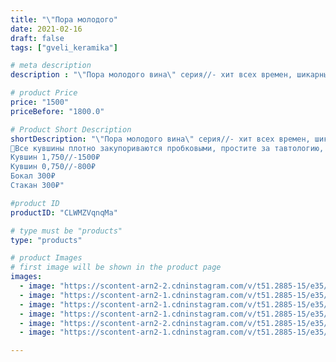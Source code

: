 ```yaml
---
title: "\"Пора молодого"
date: 2021-02-16
draft: false
tags: ["gveli_keramika"]

# meta description
description : "\"Пора молодого вина\" серия//- хит всех времен, шикарный подарок себе, любимому или любимой, а так же другу, родственнику, шефу, коллеге, соседу, куму/куме, ми"

# product Price
price: "1500"
priceBefore: "1800.0"

# Product Short Description
shortDescription: "\"Пора молодого вина\" серия//- хит всех времен, шикарный подарок себе, любимому или любимой, а так же другу, родственнику, шефу, коллеге, соседу, куму/куме, министру, президенту, королю😉😁
🏺Все кувшины плотно закупориваются пробковыми, простите за тавтологию, пробками. 
Кувшин 1,750//-1500₽
Кувшин 0,750//-800₽
Бокал 300₽
Стакан 300₽"

#product ID
productID: "CLWMZVqnqMa"

# type must be "products"
type: "products"

# product Images
# first image will be shown in the product page
images:
  - image: "https://scontent-arn2-2.cdninstagram.com/v/t51.2885-15/e35/151005725_241111557651725_5010837356920730556_n.jpg?se=7&tp=1&_nc_ht=scontent-arn2-2.cdninstagram.com&_nc_cat=105&_nc_ohc=GGXelei4_ZUAX-JpvRX&oh=03aba0c4f51a3cf34386502df284f51b&oe=60710F67&ig_cache_key=MjUxMDI0ODM1NjIwNTI3OTk3Mg%3D%3D.2"
  - image: "https://scontent-arn2-1.cdninstagram.com/v/t51.2885-15/e35/151174433_861974341029777_8139606070829025693_n.jpg?se=7&tp=1&_nc_ht=scontent-arn2-1.cdninstagram.com&_nc_cat=109&_nc_ohc=Fq4oRyZHgBEAX8hzd0W&oh=1248b376ac50c1a992afed097a222f92&oe=606E2570&ig_cache_key=MjUxMDI0ODM1NjIzMDIxNjQ4Ng%3D%3D.2"
  - image: "https://scontent-arn2-1.cdninstagram.com/v/t51.2885-15/e35/150347597_2951696821778889_6839809187144334920_n.jpg?se=7&tp=1&_nc_ht=scontent-arn2-1.cdninstagram.com&_nc_cat=109&_nc_ohc=9q79zH_2wMwAX-7lUr3&oh=d4dfb251d091d97b4e5bd20b45593316&oe=60701B0B&ig_cache_key=MjUxMDI0ODM1NjIxMzQ0NDkxNA%3D%3D.2"
  - image: "https://scontent-arn2-1.cdninstagram.com/v/t51.2885-15/e35/150184038_177319257177074_8879305759775778288_n.jpg?se=7&tp=1&_nc_ht=scontent-arn2-1.cdninstagram.com&_nc_cat=102&_nc_ohc=STdfQnT0ThIAX990uHG&oh=38987ef70d31baa1c388a8005a0692e3&oe=606E4BAB&ig_cache_key=MjUxMDI0ODM1NjIyMTk5MzA1Mw%3D%3D.2"
  - image: "https://scontent-arn2-2.cdninstagram.com/v/t51.2885-15/e35/150286194_2828535794129813_997460314281769060_n.jpg?se=7&tp=1&_nc_ht=scontent-arn2-2.cdninstagram.com&_nc_cat=105&_nc_ohc=lMQLpYeVxNcAX_bMvwm&oh=c5baa3197d87334c869d5873edc5e828&oe=606EC0FF&ig_cache_key=MjUxMDI0ODM1NjIzMDIyODY2OA%3D%3D.2"
  - image: "https://scontent-arn2-1.cdninstagram.com/v/t51.2885-15/e35/151257483_811628226085926_8934734194833540475_n.jpg?se=7&tp=1&_nc_ht=scontent-arn2-1.cdninstagram.com&_nc_cat=106&_nc_ohc=2d0_K_LhtWsAX9_Muyr&oh=ff85ace3877233d5d6bfdab204195c3c&oe=606F8D29&ig_cache_key=MjUxMDI0ODM1NjMzMTA3NzE0MA%3D%3D.2"

---
```


